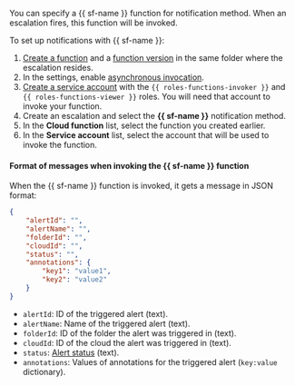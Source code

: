 You can specify a {{ sf-name }} function for notification method. When an escalation fires, this function will be invoked.

To set up notifications with {{ sf-name }}:

1. [Create a function](../../functions/operations/function/function-create.md) and a [function version](../../functions/operations/function/version-manage.md) in the same folder where the escalation resides.
1. In the settings, enable [asynchronous invocation](../../functions/operations/function/function-invoke-async.md).
1. [Create a service account](../../iam/operations/sa/create.md) with the `{{ roles-functions-invoker }}` and `{{ roles-functions-viewer }}` roles. You will need that account to invoke your function.
1. Create an escalation and select the **{{ sf-name }}** notification method.
1. In the **Cloud function** list, select the function you created earlier.
1. In the **Service account** list, select the account that will be used to invoke the function.

#### Format of messages when invoking the {{ sf-name }} function

When the {{ sf-name }} function is invoked, it gets a message in JSON format:

```json
{
    "alertId": "",
    "alertName": "",
    "folderId": "",
    "cloudId": "",
    "status": "",
    "annotations": {
        "key1": "value1",
        "key2": "value2"
    }
}
```

* `alertId`: ID of the triggered alert (text).
* `alertName`: Name of the triggered alert (text).
* `folderId`: ID of the folder the alert was triggered in (text).
* `cloudId`: ID of the cloud the alert was triggered in (text).
* `status`: [Alert status](../../monitoring/concepts/alerting/alert.md#alert-statuses) (text).
* `annotations`: Values of annotations for the triggered alert (`key:value` dictionary).
